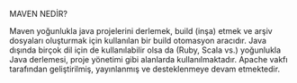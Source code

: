 MAVEN NEDİR?

Maven yoğunlukla java projelerini derlemek, build (inşa) etmek ve arşiv dosyaları oluşturmak için kullanılan bir build otomasyon aracıdır. Java dışında birçok dil için de kullanılabilir olsa da (Ruby, Scala vs.) yoğunlukla Java derlemesi, proje yönetimi gibi alanlarda kullanılmaktadır. Apache vakfı tarafından geliştirilmiş, yayınlanmış ve desteklenmeye devam etmektedir. 
